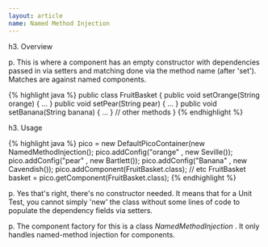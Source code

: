 ```yaml
---
layout: article
name: Named Method Injection
---
```


h3. Overview

p. This is where a component has an empty constructor with dependencies passed in via setters and matching done via the method name (after 'set'). Matches are against named components.

{% highlight java %}
public class FruitBasket { 
  public void setOrange(String orange) { 
    ... 
  } 
  public void setPear(String pear) { 
    ... 
  } 
  public void setBanana(String banana) { 
    ... 
  } 
  // other methods 
}
{% endhighlight %}

h3. Usage

{% highlight java %}
pico = new DefaultPicoContainer(new NamedMethodInjection();
pico.addConfig("orange" , new Seville());
pico.addConfig("pear" , new Bartlett());
pico.addConfig("Banana" , new Cavendish());
pico.addComponent(FruitBasket.class); // etc 
FruitBasket basket = pico.getComponent(FruitBasket.class);
{% endhighlight %}

p. Yes that's right, there's no constructor needed. It means that for a Unit Test, you cannot simply 'new' the class without some lines of code to populate the dependency fields via setters.

p. The component factory for this is a class *NamedMethodInjection* . It only handles named-method injection for components.

